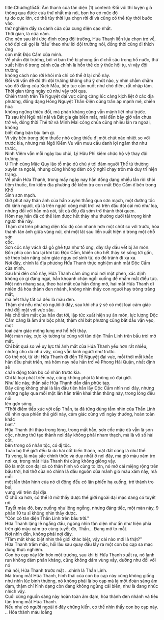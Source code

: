 title:Chương1545: Âm thanh của tàn diện (1)
content:
Đối với thí luyện giả thông qua được cửa thứ nhất mà nói, bọn họ có mức độ<br>tự do cực lớn, có thể tùy thời lựa chọn rời đi và cũng có thể tùy thời bước vào,<br>thử nghiệm đẩy ra cánh cửa của cung điện cao nhất.<br>Thời gian, là nửa năm.<br>Cho nên sau khi ước định cùng đội trưởng, Hứa Thanh liền lựa chọn trở về,<br>chờ đợi cái gọi là ‘dầu’ theo như lời đội trưởng nói, đồng thời cũng đi thích ứng<br>con mắt Độc Cấm của mình.<br>Về phần đội trưởng, bởi vì bản thể bị phong ấn ở chỗ sâu trong hồ nước, thứ<br>xuất hiện ở trong cánh cửa chính là hồn thể do ý thức hội tụ, vì vậy đội trưởng<br>không cách nào rời khỏi mà chỉ có thể ở lại chỗ này.<br>Đối với vấn đề đó thì đội trưởng không chú ý chút nào, y nhìn chằm chằm<br>vào đồ đằng của Xích Mẫu, tiếp tục cắn nuốt như chó điên, rất nhập tâm.<br>Thời gian từng ngày cứ như vậy trôi qua.<br>Chiến tranh trên Tế Nguyệt đại vực cũng càng lúc càng kịch liệt ở các địa<br>phương, đồng dạng Hồng Nguyệt Thần Điện cũng trấn áp mạnh mẽ, chiến hỏa<br>không ngừng thiêu đốt, mà phản kháng cũng vẫn mãnh liệt như trước.<br>Từ sau khi Ngũ nãi nãi và Bát gia gia biến mất, mãi đến bây giờ vẫn chưa<br>trở về, đồng thời Thế tử và Minh Mai công chúa cũng nhiều lần ra ngoài, không<br>biết đang bận bịu làm gì.<br>Vì vậy bên trong tiệm thuốc nhỏ cũng thiếu đi một chút náo nhiệt so với<br>trước kia, nhưng mà Ngô Kiếm Vu vẫn mưu cầu danh lợi ngâm thơ như trước,<br>Ninh Viêm vẫn mỗi ngày lau chùi, Lý Hữu Phỉ kiêm chức hộ vệ thay đội<br>trưởng.<br>U Tinh cùng Mặc Quy lão tổ mặc dù chú ý tới đám người Thế tử thường<br>xuyên ra ngoài, nhưng cũng không dám có ý nghĩ chạy trốn mà duy trì hiện<br>trạng.<br>Về phần Hứa Thanh, trong mấy ngày nay hắn đồng dạng nhiều lần rời khỏi<br>tiệm thuốc, tìm kiếm địa phương để kiểm tra con mắt Độc Cấm ở bên trong Khổ<br>Sinh sơn mạch.<br>Giờ phút này thân ảnh của hắn xuyên thẳng qua sơn mạch, một đường tốc<br>độ kinh người, dù là trên người cõng mặt trời và trên đầu đội cái mũ như loa,<br>nhưng đối với hắn mà nói, tất cả đều đã sớm trở thành thói quen.<br>Hôm nay hắn đã có thể làm được hết thảy như thường dưới tải trọng kinh<br>người thế này.<br>Thậm chí trên phương diện tốc độ còn nhanh hơn một chút so với trước, hóa<br>thành tàn ảnh giữa vùng núi, chỉ một lát sau liền xuất hiện ở trong một chỗ sơn<br>cốc.<br>Sơn cốc này vách đá gồ ghề tựa như tổ ong, dầy rẫy dấu vết bị ăn mòn.<br>Bốn phía còn lưu lại khí tức Độc Cấm, khiến cho hết thảy kẻ sống tới gần,<br>sẽ theo bản năng cảm giác nguy cơ sinh tử, do đó tránh đi xa xa.<br>Nơi đây, chính là địa phương Hứa Thanh thực nghiệm ánh mắt Độc Cấm<br>của mình.<br>Sau khi đến chỗ này, Hứa Thanh cảm ứng mọi nơi một phen, xác định<br>không có gì đáng ngại, hắn khoanh chân ngồi xuống để nhắm mắt điều tức.<br>Một nén nhang sau, theo hai mắt của hắn đóng mở, hai mắt Hứa Thanh dĩ<br>nhiên đã hóa thành đen nhánh, không nhìn thấy con ngươi hay tròng trắng mắt,<br>mà hết thảy tất cả đều là màu đen.<br>Thậm chí nếu như có người ở đây, sau khi chú ý sẽ có một loại cảm giác<br>như đối mặt với vực sâu.<br>Mà chỗ tầm mắt của hắn đạt tới, lập tức xuất hiện sự ăn mòn, lực lượng Độc<br>Cấm càng là ầm ầm bộc phát, thậm chí bát phương cũng bắt đầu vặn vẹo, một<br>loại cảm giác mông lung mơ hồ hết thảy.<br>Một màn này, cực kỳ tương tự cùng với tàn diện Thần Linh trên bầu trời mở<br>mắt.<br>Chỉ bất quá so về uy lực thì ánh mắt của Hứa Thanh yếu hơn rất nhiều,<br>nhưng cho dù như vậy, cũng vẫn kinh người như trước.<br>Có thể nói, từ khi Hứa Thanh đi đến Tế Nguyệt đại vực, mỗi thời mỗi khắc<br>hắn đều phát triển, mà hôm nay nếu hắn trở về Phong Hải Quận, nhất định sẽ<br>chấn động toàn bộ cố nhân trước kia.<br>Chỉ là loại phát triển này, cũng không phải là không có đại giới.<br>Như lúc này, thần sắc Hứa Thanh dần dần phức tạp.<br>Đây cũng không phải là lần đầu tiên hắn lấy Độc Cấm nhìn nơi đây, nhưng<br>những ngày qua mỗi một lần hắn triển khai thần thông này, trong lòng đều nổi<br>lên gợn sóng.<br>"Thời điểm tiếp xúc với cấp Thần, ta đã từng dùng tầm nhìn của Thần Linh<br>để nhìn qua phiến thế giới này, cảm giác cùng với ngày thường, hoàn toàn khác<br>biệt."<br>Hứa Thanh thì thào trong lòng, trong mắt hắn, sơn cốc mặc dù vẫn là sơn<br>cốc, nhưng thứ tạo thành nơi đây không phải nham thạch, mà là vô số hài cốt,<br>bên trong có nhân tộc, có dị tộc.<br>Toàn bộ thế giới đều là do hài cốt biến thành, mặt đất cũng là như thế.<br>Tử vong, là màu sắc chính thức và duy nhất ở nơi đây, mà gió màu xám tro<br>nơi xa, trong mắt Hứa Thanh thì cũng không giống vậy.<br>Đó là một con đại xà có thân hình vô cùng to lớn, nó mở cái miệng rộng trên<br>bầu trời, hơi thở của nó chính là đầu nguồn của mảnh gió màu xám này, mà mỗi<br>một lần thân hình của nó di động đều có lân phiến hạ xuống, trở thành tro bụi,<br>vung vãi trên đại địa.<br>Ở chỗ xa hơn, có thể lờ mờ thấy được thế giới ngoài đại mạc đang có tuyết<br>rơi.<br>Tuyết màu đỏ, bay xuống như lông ngỗng, nhưng đáng tiếc, một màn này, 9<br>phần 10 tu sĩ không nhìn thấy được.<br>"Còn có tàn diện Thần Linh trên bầu trời."<br>Hứa Thanh lặng lẽ ngẩng đầu, ngóng nhìn tàn diện như ẩn như hiện phía<br>trên gió màu xám tro cùng tuyết đỏ, Thần... Đang mở to mắt.<br>Nơi nhìn đến, không phải nơi đây.<br>"Tầm mắt khác biệt nhìn thế giới khác biệt, vậy cái nào mới là thật?"<br>Hứa Thanh trầm mặc, hồi lâu sau quay đầu lấy ra một con bọ cạp sa mạc<br>dùng thực nghiệm.<br>Con bọ cạp này lớn hơn một trượng, sau khi bị Hứa Thanh xuất ra, nó lạnh<br>run không dám phản kháng, cũng không dám vùng vẫy, dường như đối với nó<br>mà nói, Hứa Thanh trước mặt …chính là Thần Linh.<br>Mà trong mắt Hứa Thanh, hình thái của con bọ cạp này cũng không giống<br>như nhìn lúc bình thường, nó không phải là bọ cạp mà là một đoàn sáng ảm<br>đạm, thậm chí hình dạng còn đang không ngừng cải biến, như là đang nhúc<br>nhích vậy.<br>Cuối cùng nguồn sáng này hoàn toàn ảm đạm, hóa thành đen nhánh và tiêu<br>tán trong mắt Hứa Thanh.<br>Nếu như có người ngoài ở đây chứng kiến, có thể nhìn thấy con bọ cạp này.<br>.. Hóa thành máu loãng